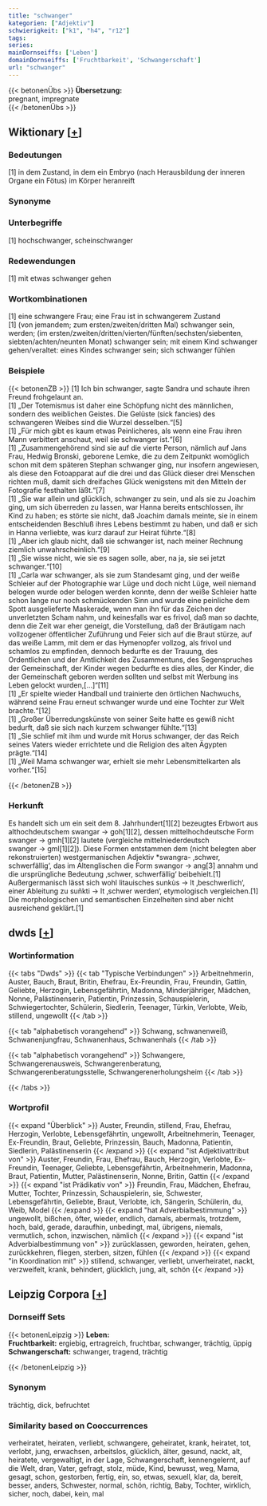 ```yaml
---
title: "schwanger"
kategorien: ["Adjektiv"]
schwierigkeit: ["k1", "h4", "r12"]
tags:
series:
mainDornseiffs: ['Leben']
domainDornseiffs: ['Fruchtbarkeit', 'Schwangerschaft']
url: "schwanger"
---
```


{{< betonenÜbs >}}
**Übersetzung:**  
pregnant, impregnate  
{{< /betonenÜbs >}}

## Wiktionary [[+](https://de.wiktionary.org/wiki/schwanger)]

### Bedeutungen
[1] in dem Zustand, in dem ein Embryo (nach Herausbildung der inneren Organe ein Fötus) im Körper heranreift  

### Synonyme

### Unterbegriffe
[1] hochschwanger, scheinschwanger  

### Redewendungen
[1] mit etwas schwanger gehen  

### Wortkombinationen
[1] eine schwangere Frau; eine Frau ist in schwangerem Zustand  
[1] (von jemandem; zum ersten/zweiten/dritten Mal) schwanger sein, werden; (im ersten/zweiten/dritten/vierten/fünften/sechsten/siebenten, siebten/achten/neunten Monat) schwanger sein; mit einem Kind schwanger gehen/veraltet: eines Kindes schwanger sein; sich schwanger fühlen  

### Beispiele
{{< betonenZB >}}
[1] Ich bin schwanger, sagte Sandra und schaute ihren Freund frohgelaunt an.  
[1] „Der Totemismus ist daher eine Schöpfung nicht des männlichen, sondern des weiblichen Geistes. Die Gelüste (sick fancies) des schwangeren Weibes sind die Wurzel desselben.“[5]  
[1] „Für mich gibt es kaum etwas Peinlicheres, als wenn eine Frau ihren Mann verbittert anschaut, weil sie schwanger ist.“[6]  
[1] „Zusammengehörend sind sie auf die vierte Person, nämlich auf Jans Frau, Hedwig Bronski, geborene Lemke, die zu dem Zeitpunkt womöglich schon mit dem späteren Stephan schwanger ging, nur insofern angewiesen, als diese den Fotoapparat auf die drei und das Glück dieser drei Menschen richten muß, damit sich dreifaches Glück wenigstens mit den Mitteln der Fotografie festhalten läßt.“[7]  
[1] „Sie war allein und glücklich, schwanger zu sein, und als sie zu Joachim ging, um sich überreden zu lassen, war Hanna bereits entschlossen, ihr Kind zu haben; es störte sie nicht, daß Joachim damals meinte, sie in einem entscheidenden Beschluß ihres Lebens bestimmt zu haben, und daß er sich in Hanna verliebte, was kurz darauf zur Heirat führte.“[8]  
[1] „Aber ich glaub nicht, daß sie schwanger ist, nach meiner Rechnung ziemlich unwahrscheinlich.“[9]  
[1] „Sie wisse nicht, wie sie es sagen solle, aber, na ja, sie sei jetzt schwanger.“[10]  
[1] „Carla war schwanger, als sie zum Standesamt ging, und der weiße Schleier auf der Photographie war Lüge und doch nicht Lüge, weil niemand belogen wurde oder belogen werden konnte, denn der weiße Schleier hatte schon lange nur noch schmückenden Sinn und wurde eine peinliche dem Spott ausgelieferte Maskerade, wenn man ihn für das Zeichen der unverletzten Scham nahm, und keinesfalls war es frivol, daß man so dachte, denn die Zeit war eher geneigt, die Vorstellung, daß der Bräutigam nach vollzogener öffentlicher Zuführung und Feier sich auf die Braut stürze, auf das weiße Lamm, mit dem er das Hymenopfer vollzog, als frivol und schamlos zu empfinden, dennoch bedurfte es der Trauung, des Ordentlichen und der Amtlichkeit des Zusammentuns, des Segenspruches der Gemeinschaft, der Kinder wegen bedurfte es dies alles, der Kinder, die der Gemeinschaft geboren werden sollten und selbst mit Werbung ins Leben gelockt wurden,[…]“[11]  
[1] „Er spielte wieder Handball und trainierte den örtlichen Nachwuchs, während seine Frau erneut schwanger wurde und eine Tochter zur Welt brachte.“[12]  
[1] „Großer Überredungskünste von seiner Seite hatte es gewiß nicht bedurft, daß sie sich nach kurzem schwanger fühlte.“[13]  
[1] „Sie schlief mit ihm und wurde mit Horus schwanger, der das Reich seines Vaters wieder errichtete und die Religion des alten Ägypten prägte.“[14]  
[1] „Weil Mama schwanger war, erhielt sie mehr Lebensmittelkarten als vorher.“[15]  

{{< /betonenZB >}}
### Herkunft
Es handelt sich um ein seit dem 8. Jahrhundert[1][2] bezeugtes Erbwort aus althochdeutschem swangar → goh[1][2], dessen mittelhochdeutsche Form swanger → gmh[1][2] lautete (vergleiche mittelniederdeutsch swanger → gml[1][2]). Diese Formen entstammen dem (nicht belegten aber rekonstruierten) westgermanischen Adjektiv *swangra- ‚schwer, schwerfällig‘, das im Altenglischen die Form swangor → ang[3] annahm und die ursprüngliche Bedeutung ‚schwer, schwerfällig‘ beibehielt.[1] Außergermanisch lässt sich wohl litauisches sunkùs → lt ‚beschwerlich‘, einer Ableitung zu suñkti → lt ‚schwer werden‘, etymologisch vergleichen.[1] Die morphologischen und semantischen Einzelheiten sind aber nicht ausreichend geklärt.[1]  



## dwds [[+](https://www.dwds.de/wb/schwanger)]

### Wortinformation
{{< tabs "Dwds" >}}
{{< tab "Typische Verbindungen" >}}
Arbeitnehmerin, Auster, Bauch, Braut, Britin, Ehefrau, Ex-Freundin, Frau, Freundin, Gattin, Geliebte, Herzogin, Lebensgefährtin, Madonna, Minderjähriger, Mädchen, Nonne, Palästinenserin, Patientin, Prinzessin, Schauspielerin, Schwiegertochter, Schülerin, Siedlerin, Teenager, Türkin, Verlobte, Weib, stillend, ungewollt
{{< /tab >}}

{{< tab "alphabetisch vorangehend" >}}
Schwang, schwanenweiß, Schwanenjungfrau, Schwanenhaus, Schwanenhals
{{< /tab >}}

{{< tab "alphabetisch vorangehend" >}}
Schwangere, Schwangerenausweis, Schwangerenberatung, Schwangerenberatungsstelle, Schwangerenerholungsheim
{{< /tab >}}

{{< /tabs >}}

### Wortprofil
{{< expand "Überblick" >}} Auster, Freundin, stillend, Frau, Ehefrau, Herzogin, Verlobte, Lebensgefährtin, ungewollt, Arbeitnehmerin, Teenager, Ex-Freundin, Braut, Geliebte, Prinzessin, Bauch, Madonna, Patientin, Siedlerin, Palästinenserin {{< /expand >}}
{{< expand "ist Adjektivattribut von" >}} Auster, Freundin, Frau, Ehefrau, Bauch, Herzogin, Verlobte, Ex-Freundin, Teenager, Geliebte, Lebensgefährtin, Arbeitnehmerin, Madonna, Braut, Patientin, Mutter, Palästinenserin, Nonne, Britin, Gattin {{< /expand >}}
{{< expand "ist Prädikativ von" >}} Freundin, Frau, Mädchen, Ehefrau, Mutter, Tochter, Prinzessin, Schauspielerin, sie, Schwester, Lebensgefährtin, Geliebte, Braut, Verlobte, ich, Sängerin, Schülerin, du, Weib, Model {{< /expand >}}
{{< expand "hat Adverbialbestimmung" >}} ungewollt, bißchen, öfter, wieder, endlich, damals, abermals, trotzdem, hoch, bald, gerade, daraufhin, unbedingt, mal, übrigens, niemals, vermutlich, schon, inzwischen, nämlich {{< /expand >}}
{{< expand "ist Adverbialbestimmung von" >}} zurücklassen, geworden, heiraten, gehen, zurückkehren, fliegen, sterben, sitzen, fühlen {{< /expand >}}
{{< expand "in Koordination mit" >}} stillend, schwanger, verliebt, unverheiratet, nackt, verzweifelt, krank, behindert, glücklich, jung, alt, schön {{< /expand >}}

## Leipzig Corpora [[+](https://corpora.uni-leipzig.de/en/res?word=schwanger&corpusId=deu_newscrawl-public_2018)]

### Dornseiff Sets
{{< betonenLeipzig >}}
**Leben:**  
**Fruchtbarkeit:** ergiebig, ertragreich, fruchtbar, schwanger, trächtig, üppig  
**Schwangerschaft:** schwanger, tragend, trächtig  

{{< /betonenLeipzig >}}

### Synonym
trächtig, dick, befruchtet


### Similarity based on Cooccurrences
verheiratet, heiraten, verliebt, schwangere, geheiratet, krank, heiratet, tot, verlobt, jung, erwachsen, arbeitslos, glücklich, älter, gesund, nackt, alt, heiratete, vergewaltigt, in der Lage, Schwangerschaft, kennengelernt, auf die Welt, dran, Vater, gefragt, stolz, müde, Kind, bewusst, weg, Mama, gesagt, schon, gestorben, fertig, ein, so, etwas, sexuell, klar, da, bereit, besser, anders, Schwester, normal, schön, richtig, Baby, Tochter, wirklich, sicher, noch, dabei, kein, mal

